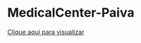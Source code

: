 # MedicalCenter-Paiva
[Clique aqui para visualizar](https://thiagofspaiva.github.io/MedicalCenter-Paiva/)
